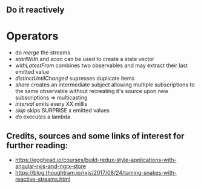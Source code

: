 ## Do it reactively

# Operators
  - do *merge* the streams
  - *startWith* and *scan* can be used to create a state vector
  - *withLatestFrom* combines two observables and may extract their last emitted value
  - *distinctUntilChanged* supresses duplicate items
  - *share* creates an intermediate subject allowing multiple subscriptions to the same observable without recreating it's source upon new subscriptions => multicasting
  - *interval* emits every XX millis
  - *skip* skips SURPRISE x emitted values
  - *do* executes a lambda
  


Credits, sources and some links of interest for further reading:
--
* https://egghead.io/courses/build-redux-style-applications-with-angular-rxjs-and-ngrx-store  
* https://blog.thoughtram.io/rxjs/2017/08/24/taming-snakes-with-reactive-streams.html
